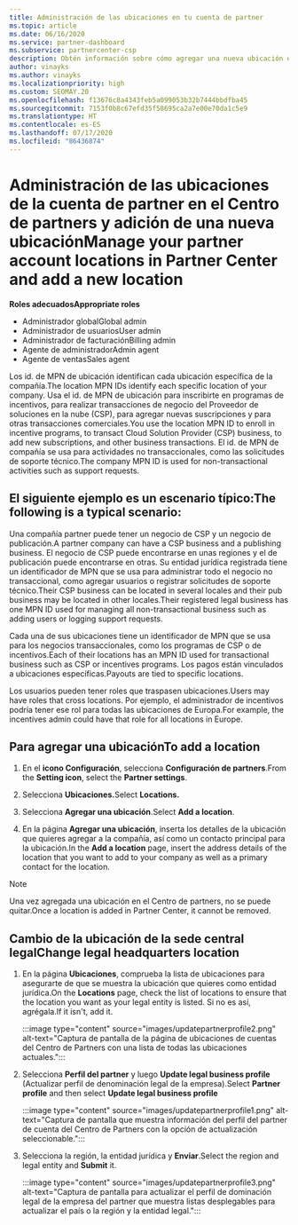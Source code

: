 ```yaml
---
title: Administración de las ubicaciones en tu cuenta de partner
ms.topic: article
ms.date: 06/16/2020
ms.service: partner-dashboard
ms.subservice: partnercenter-csp
description: Obtén información sobre cómo agregar una nueva ubicación en el Centro de partners, y cómo se usa el id. de MPN de ubicación en programas de incentivos, negocios de CSP, suscripciones y otras transacciones.
author: vinayks
ms.author: vinayks
ms.localizationpriority: high
ms.custom: SEOMAY.20
ms.openlocfilehash: f13676c8a4343feb5a099053b32b7444bbdfba45
ms.sourcegitcommit: 7153f0b8c67efd35f58695ca2a7e00e70da1c5e9
ms.translationtype: HT
ms.contentlocale: es-ES
ms.lasthandoff: 07/17/2020
ms.locfileid: "86436874"
---
```

# <a name="manage-your-partner-account-locations-in-partner-center-and-add-a-new-location"></a><span data-ttu-id="aa778-103">Administración de las ubicaciones de la cuenta de partner en el Centro de partners y adición de una nueva ubicación</span><span class="sxs-lookup"><span data-stu-id="aa778-103">Manage your partner account locations in Partner Center and add a new location</span></span>

<span data-ttu-id="aa778-104">**Roles adecuados**</span><span class="sxs-lookup"><span data-stu-id="aa778-104">**Appropriate roles**</span></span>
- <span data-ttu-id="aa778-105">Administrador global</span><span class="sxs-lookup"><span data-stu-id="aa778-105">Global admin</span></span>
- <span data-ttu-id="aa778-106">Administrador de usuarios</span><span class="sxs-lookup"><span data-stu-id="aa778-106">User admin</span></span>
- <span data-ttu-id="aa778-107">Administrador de facturación</span><span class="sxs-lookup"><span data-stu-id="aa778-107">Billing admin</span></span>
- <span data-ttu-id="aa778-108">Agente de administrador</span><span class="sxs-lookup"><span data-stu-id="aa778-108">Admin agent</span></span>
- <span data-ttu-id="aa778-109">Agente de ventas</span><span class="sxs-lookup"><span data-stu-id="aa778-109">Sales agent</span></span>

<span data-ttu-id="aa778-110">Los id. de MPN de ubicación identifican cada ubicación específica de la compañía.</span><span class="sxs-lookup"><span data-stu-id="aa778-110">The location MPN IDs identify each specific location of your company.</span></span> <span data-ttu-id="aa778-111">Usa el id. de MPN de ubicación para inscribirte en programas de incentivos, para realizar transacciones de negocio del Proveedor de soluciones en la nube (CSP), para agregar nuevas suscripciones y para otras transacciones comerciales.</span><span class="sxs-lookup"><span data-stu-id="aa778-111">You use the location MPN ID to enroll in incentive programs, to transact Cloud Solution Provider (CSP) business, to add new subscriptions, and other business transactions.</span></span> <span data-ttu-id="aa778-112">El id. de MPN de compañía se usa para actividades no transaccionales, como las solicitudes de soporte técnico.</span><span class="sxs-lookup"><span data-stu-id="aa778-112">The company MPN ID is used for non-transactional activities such as support requests.</span></span>

## <a name="the-following-is-a-typical-scenario"></a><span data-ttu-id="aa778-113">El siguiente ejemplo es un escenario típico:</span><span class="sxs-lookup"><span data-stu-id="aa778-113">The following is a typical scenario:</span></span>

<span data-ttu-id="aa778-114">Una compañía partner puede tener un negocio de CSP y un negocio de publicación.</span><span class="sxs-lookup"><span data-stu-id="aa778-114">A partner company can have a CSP business and a publishing business.</span></span> <span data-ttu-id="aa778-115">El negocio de CSP puede encontrarse en unas regiones y el de publicación puede encontrarse en otras. Su entidad jurídica registrada tiene un identificador de MPN que se usa para administrar todo el negocio no transaccional, como agregar usuarios o registrar solicitudes de soporte técnico.</span><span class="sxs-lookup"><span data-stu-id="aa778-115">Their CSP business can be located in several locales and their pub business may be located in other locales.Their registered legal business has one MPN ID used for managing all non-transactional business such as adding users or logging support requests.</span></span>


<span data-ttu-id="aa778-116">Cada una de sus ubicaciones tiene un identificador de MPN que se usa para los negocios transaccionales, como los programas de CSP o de incentivos.</span><span class="sxs-lookup"><span data-stu-id="aa778-116">Each of their locations has an MPN ID used for transactional business such as CSP or incentives programs.</span></span> <span data-ttu-id="aa778-117">Los pagos están vinculados a ubicaciones específicas.</span><span class="sxs-lookup"><span data-stu-id="aa778-117">Payouts are tied to specific locations.</span></span>

<span data-ttu-id="aa778-118">Los usuarios pueden tener roles que traspasen ubicaciones.</span><span class="sxs-lookup"><span data-stu-id="aa778-118">Users may have roles that cross locations.</span></span> <span data-ttu-id="aa778-119">Por ejemplo, el administrador de incentivos podría tener ese rol para todas las ubicaciones de Europa.</span><span class="sxs-lookup"><span data-stu-id="aa778-119">For example, the incentives admin could have that role for all locations in Europe.</span></span>

## <a name="to-add-a-location"></a><span data-ttu-id="aa778-120">Para agregar una ubicación</span><span class="sxs-lookup"><span data-stu-id="aa778-120">To add a location</span></span>

1. <span data-ttu-id="aa778-121">En el **icono Configuración**, selecciona **Configuración de partners**.</span><span class="sxs-lookup"><span data-stu-id="aa778-121">From the **Setting icon**, select the **Partner settings**.</span></span>

2. <span data-ttu-id="aa778-122">Selecciona **Ubicaciones.**</span><span class="sxs-lookup"><span data-stu-id="aa778-122">Select **Locations.**</span></span>

3. <span data-ttu-id="aa778-123">Selecciona **Agregar una ubicación**.</span><span class="sxs-lookup"><span data-stu-id="aa778-123">Select **Add a location**.</span></span>  

4. <span data-ttu-id="aa778-124">En la página **Agregar una ubicación**, inserta los detalles de la ubicación que quieres agregar a la compañía, así como un contacto principal para la ubicación.</span><span class="sxs-lookup"><span data-stu-id="aa778-124">In the **Add a location** page, insert the address details of the location that you want to add to your company as well as a primary contact for the location.</span></span>

> [!NOTE]
> <span data-ttu-id="aa778-125">Una vez agregada una ubicación en el Centro de partners, no se puede quitar.</span><span class="sxs-lookup"><span data-stu-id="aa778-125">Once a location is added in Partner Center, it cannot be removed.</span></span>

## <a name="change-legal-headquarters-location"></a><span data-ttu-id="aa778-126">Cambio de la ubicación de la sede central legal</span><span class="sxs-lookup"><span data-stu-id="aa778-126">Change legal headquarters location</span></span>

1. <span data-ttu-id="aa778-127">En la página **Ubicaciones**, comprueba la lista de ubicaciones para asegurarte de que se muestra la ubicación que quieres como entidad jurídica.</span><span class="sxs-lookup"><span data-stu-id="aa778-127">On the **Locations** page, check the list of locations to ensure that the location you want as your legal entity is listed.</span></span> <span data-ttu-id="aa778-128">Si no es así, agrégala.</span><span class="sxs-lookup"><span data-stu-id="aa778-128">If it isn't, add it.</span></span>

   :::image type="content" source="images/updatepartnerprofile2.png" alt-text="Captura de pantalla de la página de ubicaciones de cuentas del Centro de Partners con una lista de todas las ubicaciones actuales.":::

2. <span data-ttu-id="aa778-130">Selecciona **Perfil del partner** y luego **Update legal business profile** (Actualizar perfil de denominación legal de la empresa).</span><span class="sxs-lookup"><span data-stu-id="aa778-130">Select **Partner profile** and then select **Update legal business profile**</span></span>

   :::image type="content" source="images/updatepartnerprofile1.png" alt-text="Captura de pantalla que muestra información del perfil del partner de cuenta del Centro de Partners con la opción de actualización seleccionable.":::

3. <span data-ttu-id="aa778-132">Selecciona la región, la entidad jurídica y **Enviar**.</span><span class="sxs-lookup"><span data-stu-id="aa778-132">Select the region and legal entity and **Submit** it.</span></span>

   :::image type="content" source="images/updatepartnerprofile3.png" alt-text="Captura de pantalla para actualizar el perfil de dominación legal de la empresa del partner que muestra listas desplegables para actualizar el país o la región y la entidad legal.":::
